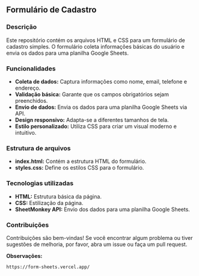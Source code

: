 ## Formulário de Cadastro

### Descrição
Este repositório contém os arquivos HTML e CSS para um formulário de cadastro simples. O formulário coleta informações básicas do usuário e envia os dados para uma planilha Google Sheets.

### Funcionalidades
* **Coleta de dados:** Captura informações como nome, email, telefone e endereço.
* **Validação básica:** Garante que os campos obrigatórios sejam preenchidos.
* **Envio de dados:** Envia os dados para uma planilha Google Sheets via API.
* **Design responsivo:** Adapta-se a diferentes tamanhos de tela.
* **Estilo personalizado:** Utiliza CSS para criar um visual moderno e intuitivo.

### Estrutura de arquivos
* **index.html:** Contém a estrutura HTML do formulário.
* **styles.css:** Define os estilos CSS para o formulário.

### Tecnologias utilizadas
* **HTML:** Estrutura básica da página.
* **CSS:** Estilização da página.
* **SheetMonkey API:** Envio dos dados para uma planilha Google Sheets.

### Contribuições
Contribuições são bem-vindas! Se você encontrar algum problema ou tiver sugestões de melhoria, por favor, abra um issue ou faça um pull request.

**Observações:**

`https://form-sheets.vercel.app/`
